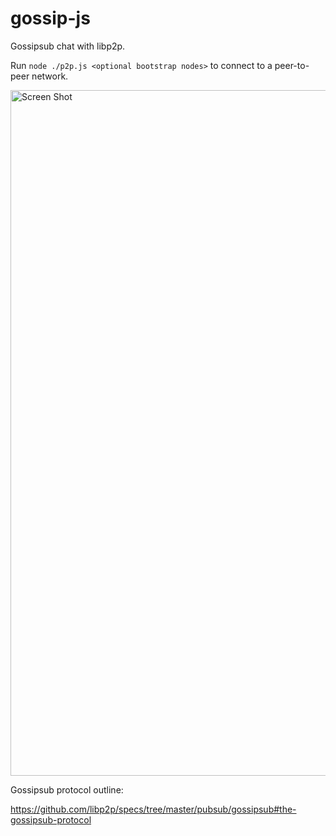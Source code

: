 # gossip-js

Gossipsub chat with libp2p.

Run `node ./p2p.js <optional bootstrap nodes>` to connect to a peer-to-peer network.

<img width="1097" alt="Screen Shot" src="https://user-images.githubusercontent.com/25379378/74077598-e3630300-49d5-11ea-9ea6-a637d7f7ba35.png">

Gossipsub protocol outline:

https://github.com/libp2p/specs/tree/master/pubsub/gossipsub#the-gossipsub-protocol
